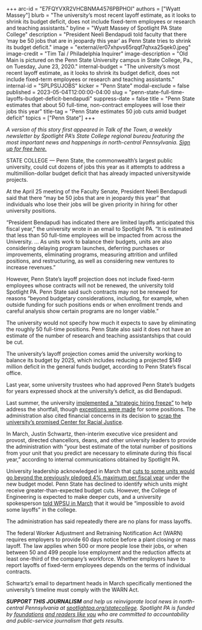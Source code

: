 +++
arc-id = "E7FQYVXR2VHCBNMA4576PBPHOI"
authors = ["Wyatt Massey"]
blurb = "The university’s most recent layoff estimate, as it looks to shrink its budget deficit, does not include fixed-term employees or research and teaching assistants."
byline = "Wyatt Massey of Spotlight PA State College"
description = "President Neeli Bendapudi told faculty that there ‘may be 50 jobs that are in jeopardy this year’ as Penn State tries to shrink its budget deficit."
image = "external/er07xhpvs65rqqf7qhxa25qek0.jpeg"
image-credit = "Tim Tai / Philadelphia Inquirer"
image-description = "Old Main is pictured on the Penn State University campus in State College, Pa., on Tuesday, June 23, 2020."
internal-budget = "The university’s most recent layoff estimate, as it looks to shrink its budget deficit, does not include fixed-term employees or research and teaching assistants."
internal-id = "SPLPSUJOBS"
kicker = "Penn State"
modal-exclude = false
published = 2023-05-04T12:00:00-04:00
slug = "penn-state-full-time-layoffs-budget-deficit-bendapudi"
suppress-date = false
title = "Penn State estimates that about 50 full-time, non-contract employees will lose their jobs this year"
title-tag = "Penn State estimates 50 job cuts amid budget deficit"
topics = ["Penn State"]
+++

<i>A version of this story first appeared in Talk of the Town, a weekly newsletter by Spotlight PA’s State College regional bureau featuring the most important news and happenings in north-central Pennsylvania. </i><a href="https://www.spotlightpa.org/newsletters/talkofthetown"><i>Sign up for free here.</i></a>

STATE COLLEGE — Penn State, the commonwealth’s largest public university, could cut dozens of jobs this year as it attempts to address a multimillion-dollar budget deficit that has already impacted universitywide projects.

At the April 25 meeting of the Faculty Senate, President Neeli Bendapudi said that there “may be 50 jobs that are in jeopardy this year” that individuals who lose their jobs will be given priority in hiring for other university positions.

<script src="https://www.spotlightpa.org/embed.js" async></script><div data-spl-embed-version="1" data-spl-src="https://www.spotlightpa.org/embeds/newsletter/?cta=Sign%20up%20for%20our%20new%20regional%20newsletter%2C%20%3Cb%3ETalk%20of%20the%20Town%3C%2Fb%3E%2C%20and%20get%20all%20the%20news%20and%20notes%20from%20State%20College%20and%20north-central%20PA.&button=Sign%20Up%20Now&preselect=state_college&eyebrow=DON'T%20MISS%20A%20BEAT"></div>

“President Bendapudi has indicated there are limited layoffs anticipated this fiscal year,” the university wrote in an email to Spotlight PA. “It is estimated that less than 50 full-time employees will be impacted from across the University. … As units work to balance their budgets, units are also considering delaying program launches, deferring purchases or improvements, eliminating programs, measuring attrition and unfilled positions, and restructuring, as well as considering new ventures to increase revenues.”

However, Penn State’s layoff projection does not include fixed-term employees whose contracts will not be renewed, the university told Spotlight PA. Penn State said such contracts may not be renewed for reasons “beyond budgetary considerations, including, for example, when outside funding for such positions ends or when enrollment trends and careful analysis show certain programs are no longer viable.”

The university would not specify how much it expects to save by eliminating the roughly 50 full-time positions. Penn State also said it does not have an estimate of the number of research and teaching assistantships that could be cut.

The university’s layoff projection comes amid the university working to balance its budget by 2025, which includes reducing a projected $149 million deficit in the general funds budget, according to Penn State’s fiscal office.

Last year, some university trustees who had approved Penn State’s budgets for years expressed shock at the university’s deficit, as did Bendapudi.

Last summer, the university <a href="https://www.centredaily.com/news/local/education/penn-state/article264038706.html">implemented a “strategic hiring freeze”</a> to help address the shortfall, though <a href="https://www.spotlightpa.org/statecollege/2022/09/penn-state-transparency-matt-melvin-hiring-freeze/">exceptions were made</a> for some positions. The administration also cited financial concerns in its decision to <a href="https://www.spotlightpa.org/statecollege/2022/10/penn-state-psu-center-racial-justice-bendapudi/">scrap the university’s promised Center for Racial Justice</a>.

In March, Justin Schwartz, then-interim executive vice president and provost, directed chancellors, deans, and other university leaders to provide the administration with “your best estimate of the total number of positions from your unit that you predict are necessary to eliminate during this fiscal year,” according to internal communications obtained by Spotlight PA.

<script src="https://www.spotlightpa.org/embed.js" async></script><div data-spl-embed-version="1" data-spl-src="https://www.spotlightpa.org/embeds/donate/"></div>


University leadership acknowledged in March that <a href="https://www.spotlightpa.org/statecollege/2023/03/penn-state-layoffs-budget-finances-bendapudi/">cuts to some units would go beyond the previously pledged 4% maximum per fiscal year</a> under the new budget model. Penn State has declined to identify which units might receive greater-than-expected budget cuts. However, the College of Engineering is expected to make deeper cuts, and a university spokesperson <a href="https://radio.wpsu.org/2023-03-03/job-cuts-layoffs-likely-as-penn-state-budget-cuts-take-hold">told WPSU in March</a> that it would be “impossible to avoid some layoffs” in the college.

The administration has said repeatedly there are no plans for mass layoffs.

The federal Worker Adjustment and Retraining Notification Act (WARN) requires employers to provide 60 days notice before a plant closing or mass layoff. The law applies when 500 or more people lose their jobs, or when between 50 and 499 people lose employment and the reduction affects at least one-third of the company’s workforce. Whether employers have to report layoffs of fixed-term employees depends on the terms of individual contracts.

Schwartz’s email to department heads in March specifically mentioned the university’s timeline must comply with the WARN Act.

<script src="https://www.spotlightpa.org/embed.js" async></script><div data-spl-embed-version="1" data-spl-src="https://www.spotlightpa.org/embeds/tips/?tip_text=Do%20you%20have%20a%20tip%20about%20Penn%20State%3F%20We%20want%20to%20hear%20from%20you."></div>

<i><b>SUPPORT THIS JOURNALISM</b></i><i> and help us reinvigorate local news in north-central Pennsylvania at </i><a href="https://www.spotlightpa.org/donate?campaign=701Dn000000Ygq1IAC&utm_source=www.spotlightpa.org&utm_medium=statecollege:section&utm_campaign=statecollege:main"><i>spotlightpa.org/statecollege</i></a><i>. Spotlight PA is funded by </i><a href="https://www.spotlightpa.org/support"><i>foundations</i></a><i> </i><a href="https://www.spotlightpa.org/support"><i>and readers like you</i></a><i> who are committed to accountability and public-service journalism that gets results.</i>
